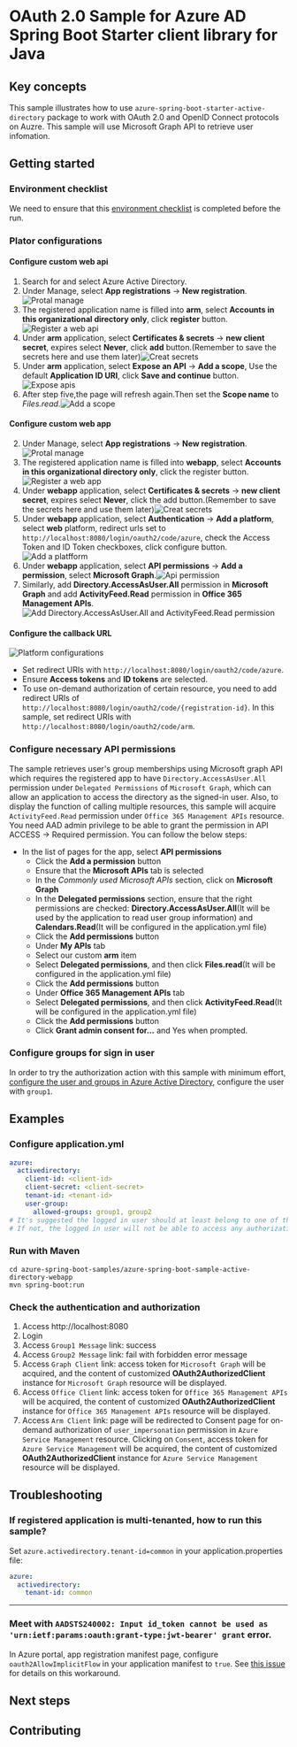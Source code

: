 # OAuth 2.0 Sample for Azure AD Spring Boot Starter client library for Java

## Key concepts
This sample illustrates how to use `azure-spring-boot-starter-active-directory` package to work with OAuth 2.0 and OpenID Connect protocols on Auzre. This sample will use Microsoft Graph API to retrieve user infomation.

## Getting started

### Environment checklist
We need to ensure that this [environment checklist][ready-to-run-checklist] is completed before the run.

### Plator configurations

#### Configure custom web api
1. Search for and select Azure Active Directory.
2. Under Manage, select **App registrations** -> **New registration**.![Protal manage](docs/image-protal-manage.png "Protal manage")
3. The registered application name is filled into **arm**, select **Accounts in this organizational directory only**, click **register** button.![Register a web api](docs/image-register-a-web-api.png "Register a web api")
4. Under **arm** application, select **Certificates & secrets** -> **new client secret**, expires select **Never**, click **add** button.(Remember to save the secrets here and use them later)![Creat secrets](docs/image-creat-secrets-api.png "Creat secrets")
5. Under **arm** application, select **Expose an API** -> **Add a scope**, Use the default **Application ID URI**, click **Save and continue** button.![Expose apis](docs/image-expose-apis.png "Expose apis")
6. After step five,the page will refresh again.Then set the **Scope name** to *Files.read*.![Add a scope](docs/image-add-a-scope.png "Add a scope")

#### Configure custom web app
2. Under Manage, select **App registrations** -> **New registration**.![Protal manage](docs/image-protal-manage.png "Protal manage")
3. The registered application name is filled into **webapp**, select **Accounts in this organizational directory only**, click the register button.![Register a web app](docs/image-register-a-web-app.png "Register a web app")
4. Under **webapp** application, select **Certificates & secrets** -> **new client secret**, expires select **Never**, click the add button.(Remember to save the secrets here and use them later)![Creat secrets](docs/image-creat-secrets-app.png "Creat secrets")
5. Under **webapp** application, select **Authentication** -> **Add a platform**, select **web** platform, redirect urls set to `http://localhost:8080/login/oauth2/code/azure`, check the Access Token and ID Token checkboxes, click configure button.![Add a platfform](docs/image-add-a-platfform.png "Add a platfform")
6. Under **webapp** application, select **API permissions** -> **Add a permission**, select **Microsoft Graph**.![Api permission](docs/image-api-permissions.png "Api permission")
7. Similarly, add **Directory.AccessAsUser.All** permission in **Microsoft Graph** and add **ActivityFeed.Read** permission in **Office 365 Management APIs**.![Add Directory.AccessAsUser.All and ActivityFeed.Read permission](docs/image-add-accessuser-and-activityfeed-permission.png "Add Directory.AccessAsUser.All and ActivityFeed.Read permission")



#### Configure the callback URL
![Platform configurations](docs/image-platform-configurations.png "Platform configurations")

- Set redirect URIs with `http://localhost:8080/login/oauth2/code/azure`.
- Ensure **Access tokens** and **ID tokens** are selected.
- To use on-demand authorization of certain resource, you need to add redirect URIs of `http://localhost:8080/login/oauth2/code/{registration-id}`. In this sample, set redirect URIs with `http://localhost:8080/login/oauth2/code/arm`.

### Configure necessary API permissions
The sample retrieves user's group memberships using Microsoft graph API which requires the registered app to have `Directory.AccessAsUser.All` permission under `Delegated Permissions` of `Microsoft Graph`, which can allow an application to access the directory as the signed-in user. Also, to display the function of calling multiple resources, this sample will acquire `ActivityFeed.Read` permission under `Office 365 Management APIs` resource. You need AAD admin privilege to be able to grant the permission in API ACCESS -> Required permission. You can follow the below steps:	

* In the list of pages for the app, select **API permissions**	
   - Click the **Add a permission** button	
   - Ensure that the **Microsoft APIs** tab is selected	
   - In the *Commonly used Microsoft APIs* section, click on **Microsoft Graph**	
   - In the **Delegated permissions** section, ensure that the right permissions are checked: **Directory.AccessAsUser.All**(It will be used by the application to read user group information) 
     and **Calendars.Read**(It will be configured in the application.yml file)
   - Click the **Add permissions** button
   - Under **My APIs** tab
   - Select our custom **arm** item
   - Select **Delegated permissions**, and then click **Files.read**(It will be configured in the application.yml file)
   - Click the **Add permissions** button
   - Under **Office 365 Management APIs** tab
   - Select **Delegated permissions**, and then click **ActivityFeed.Read**(It will be configured in the application.yml file)
   - Click the **Add permissions** button
   - Click **Grant admin consent for...** and Yes when prompted.

### Configure groups for sign in user

In order to try the authorization action with this sample with minimum effort, [configure the user and groups in Azure Active Directory](https://docs.microsoft.com/azure/active-directory/active-directory-groups-create-azure-portal), configure the user with `group1`. 


## Examples

### Configure application.yml

```yaml
azure:
  activedirectory:
    client-id: <client-id>
    client-secret: <client-secret>
    tenant-id: <tenant-id>
    user-group:
      allowed-groups: group1, group2
# It's suggested the logged in user should at least belong to one of the above groups
# If not, the logged in user will not be able to access any authorization controller rest APIs
```
### Run with Maven
```shell
cd azure-spring-boot-samples/azure-spring-boot-sample-active-directory-webapp
mvn spring-boot:run
```

### Check the authentication and authorization
	
1. Access http://localhost:8080
2. Login
3. Access `Group1 Message` link: success
4. Access `Group2 Message` link: fail with forbidden error message
5. Access `Graph Client` link: access token for `Microsoft Graph` will be acquired, and the content of customized **OAuth2AuthorizedClient** instance for `Microsoft Graph` resource will be displayed.
6. Access `Office Client` link: access token for `Office 365 Management APIs` will be acquired, the content of customized **OAuth2AuthorizedClient** instance for `Office 365 Management APIs` resource will be displayed.
7. Access `Arm Client` link: page will be redirected to Consent page for on-demand authorization of `user_impersonation` permission in `Azure Service Management` resource. Clicking on `Consent`, access token for `Azure Service Management` will be acquired, the content of customized **OAuth2AuthorizedClient** instance for `Azure Service Management` resource will be displayed.
## Troubleshooting

### If registered application is multi-tenanted, how to run this sample?
Set `azure.activedirectory.tenant-id=common` in your application.properties file:
```yaml
azure:
  activedirectory:
    tenant-id: common
```
---
### Meet with `AADSTS240002: Input id_token cannot be used as 'urn:ietf:params:oauth:grant-type:jwt-bearer' grant` error.
In Azure portal, app registration manifest page, configure `oauth2AllowImplicitFlow` in your application manifest to `true`. See [this issue](https://github.com/MicrosoftDocs/azure-docs/issues/8121#issuecomment-387090099) for details on this workaround.

## Next steps
## Contributing
<!-- LINKS -->
[ready-to-run-checklist]: https://github.com/Azure/azure-sdk-for-java/blob/master/sdk/spring/azure-spring-boot-samples/README.md#ready-to-run-checklist